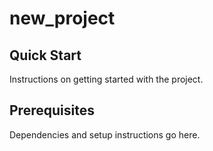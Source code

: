 # new_project

## Quick Start

Instructions on getting started with the project.

## Prerequisites

Dependencies and setup instructions go here.

